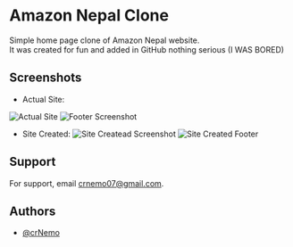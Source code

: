 
# Amazon Nepal Clone

Simple home page clone of Amazon Nepal website. <br>
It was created for fun and added in GitHub nothing serious (I WAS BORED)

## Screenshots
- Actual Site:

![Actual Site](https://github.com/user-attachments/assets/99dde8e9-93ac-4d8d-872e-d42207f33fb7)
![Footer Screenshot](https://github.com/user-attachments/assets/e38d7fd4-c5a4-4175-ba98-2c9b1c954582)

- Site Created:
![Site Createad Screenshot](https://github.com/user-attachments/assets/99dde8e9-93ac-4d8d-872e-d42207f33fb7)
![Site Created Footer](https://github.com/user-attachments/assets/487ec923-74e4-4c12-b4c2-422f03d070b1)

## Support

For support, email crnemo07@gmail.com.


## Authors

- [@crNemo](https://github.com/crNemo/)

